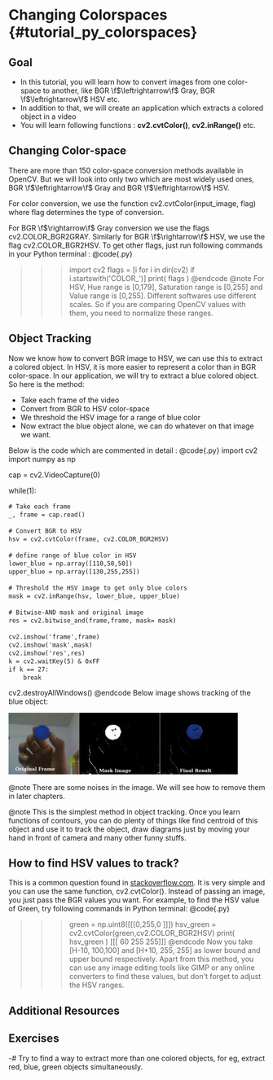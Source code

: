 Changing Colorspaces {#tutorial_py_colorspaces}
====================

Goal
----

-   In this tutorial, you will learn how to convert images from one color-space to another, like
    BGR \f$\leftrightarrow\f$ Gray, BGR \f$\leftrightarrow\f$ HSV etc.
-   In addition to that, we will create an application which extracts a colored object in a video
-   You will learn following functions : **cv2.cvtColor()**, **cv2.inRange()** etc.

Changing Color-space
--------------------

There are more than 150 color-space conversion methods available in OpenCV. But we will look into
only two which are most widely used ones, BGR \f$\leftrightarrow\f$ Gray and BGR \f$\leftrightarrow\f$ HSV.

For color conversion, we use the function cv2.cvtColor(input_image, flag) where flag determines the
type of conversion.

For BGR \f$\rightarrow\f$ Gray conversion we use the flags cv2.COLOR_BGR2GRAY. Similarly for BGR
\f$\rightarrow\f$ HSV, we use the flag cv2.COLOR_BGR2HSV. To get other flags, just run following
commands in your Python terminal :
@code{.py}
>>> import cv2
>>> flags = [i for i in dir(cv2) if i.startswith('COLOR_')]
>>> print( flags )
@endcode
@note For HSV, Hue range is [0,179], Saturation range is [0,255] and Value range is [0,255].
Different softwares use different scales. So if you are comparing OpenCV values with them, you need
to normalize these ranges.

Object Tracking
---------------

Now we know how to convert BGR image to HSV, we can use this to extract a colored object. In HSV, it
is more easier to represent a color than in BGR color-space. In our application, we will try to extract
a blue colored object. So here is the method:

-   Take each frame of the video
-   Convert from BGR to HSV color-space
-   We threshold the HSV image for a range of blue color
-   Now extract the blue object alone, we can do whatever on that image we want.

Below is the code which are commented in detail :
@code{.py}
import cv2
import numpy as np

cap = cv2.VideoCapture(0)

while(1):

    # Take each frame
    _, frame = cap.read()

    # Convert BGR to HSV
    hsv = cv2.cvtColor(frame, cv2.COLOR_BGR2HSV)

    # define range of blue color in HSV
    lower_blue = np.array([110,50,50])
    upper_blue = np.array([130,255,255])

    # Threshold the HSV image to get only blue colors
    mask = cv2.inRange(hsv, lower_blue, upper_blue)

    # Bitwise-AND mask and original image
    res = cv2.bitwise_and(frame,frame, mask= mask)

    cv2.imshow('frame',frame)
    cv2.imshow('mask',mask)
    cv2.imshow('res',res)
    k = cv2.waitKey(5) & 0xFF
    if k == 27:
        break

cv2.destroyAllWindows()
@endcode
Below image shows tracking of the blue object:

![image](images/frame.jpg)

@note There are some noises in the image. We will see how to remove them in later chapters.

@note This is the simplest method in object tracking. Once you learn functions of contours, you can
do plenty of things like find centroid of this object and use it to track the object, draw diagrams
just by moving your hand in front of camera and many other funny stuffs.

How to find HSV values to track?
--------------------------------

This is a common question found in [stackoverflow.com](http://www.stackoverflow.com). It is very simple and
you can use the same function, cv2.cvtColor(). Instead of passing an image, you just pass the BGR
values you want. For example, to find the HSV value of Green, try following commands in Python
terminal:
@code{.py}
>>> green = np.uint8([[[0,255,0 ]]])
>>> hsv_green = cv2.cvtColor(green,cv2.COLOR_BGR2HSV)
>>> print( hsv_green )
[[[ 60 255 255]]]
@endcode
Now you take [H-10, 100,100] and [H+10, 255, 255] as lower bound and upper bound respectively. Apart
from this method, you can use any image editing tools like GIMP or any online converters to find
these values, but don't forget to adjust the HSV ranges.

Additional Resources
--------------------

Exercises
---------

-#  Try to find a way to extract more than one colored objects, for eg, extract red, blue, green
    objects simultaneously.
